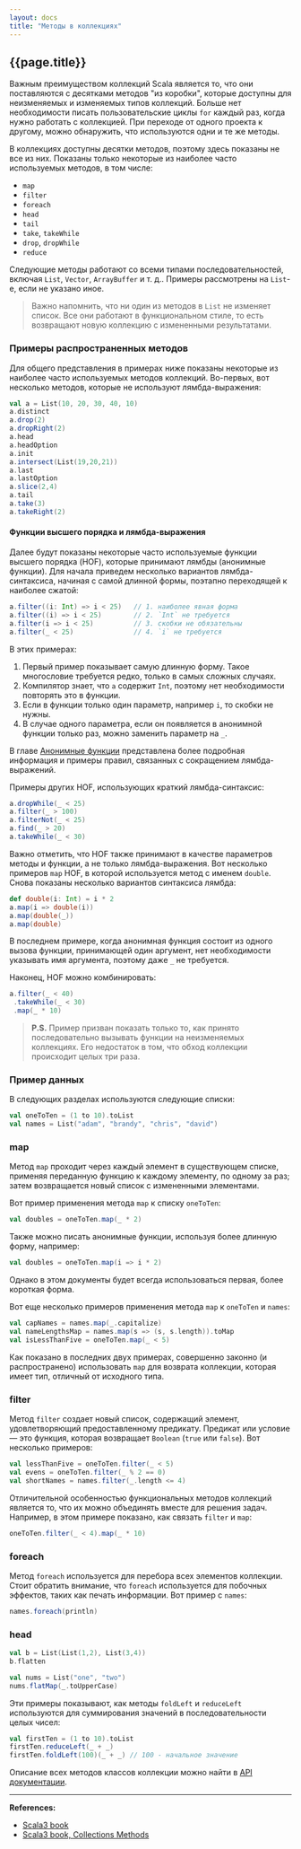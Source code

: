 ```yaml
---
layout: docs
title: "Методы в коллекциях"
---
```


## {{page.title}}

Важным преимуществом коллекций Scala является то, что они поставляются с десятками методов "из коробки", 
которые доступны для неизменяемых и изменяемых типов коллекций. 
Больше нет необходимости писать пользовательские циклы `for` каждый раз, когда нужно работать с коллекцией. 
При переходе от одного проекта к другому, можно обнаружить, что используются одни и те же методы.

В коллекциях доступны десятки методов, поэтому здесь показаны не все из них. 
Показаны только некоторые из наиболее часто используемых методов, в том числе:
- `map`
- `filter`
- `foreach`
- `head`
- `tail`
- `take`, `takeWhile`
- `drop`, `dropWhile`
- `reduce`

Следующие методы работают со всеми типами последовательностей, включая `List`, `Vector`, `ArrayBuffer` и т. д.. 
Примеры рассмотрены на `List`-е, если не указано иное.

> Важно напомнить, что ни один из методов в `List` не изменяет список. 
> Все они работают в функциональном стиле, то есть возвращают новую коллекцию с измененными результатами.


### Примеры распространенных методов

Для общего представления в примерах ниже показаны некоторые из наиболее часто используемых методов коллекций. 
Во-первых, вот несколько методов, которые не используют лямбда-выражения:

```scala mdoc
val a = List(10, 20, 30, 40, 10)
a.distinct                      
a.drop(2)                
a.dropRight(2)             
a.head                            
a.headOption                      
a.init                       
a.intersect(List(19,20,21))  
a.last                       
a.lastOption                 
a.slice(2,4)                 
a.tail                       
a.take(3)                    
a.takeRight(2)               
```

#### Функции высшего порядка и лямбда-выражения

Далее будут показаны некоторые часто используемые функции высшего порядка (HOF), 
которые принимают лямбды (анонимные функции). 
Для начала приведем несколько вариантов лямбда-синтаксиса, начиная с самой длинной формы, 
поэтапно переходящей к наиболее сжатой:

```scala mdoc
a.filter((i: Int) => i < 25)   // 1. наиболее явная форма
a.filter((i) => i < 25)        // 2. `Int` не требуется
a.filter(i => i < 25)          // 3. скобки не обязательны
a.filter(_ < 25)               // 4. `i` не требуется   
```

В этих примерах:
1. Первый пример показывает самую длинную форму. Такое многословие требуется редко, только в самых сложных случаях.
2. Компилятор знает, что `a` содержит `Int`, поэтому нет необходимости повторять это в функции.
3. Если в функции только один параметр, например `i`, то скобки не нужны.
4. В случае одного параметра, если он появляется в анонимной функции только раз, можно заменить параметр на `_`.

В главе [Анонимные функции](../functions/anonymous) представлена более подробная информация 
и примеры правил, связанных с сокращением лямбда-выражений. 

Примеры других HOF, использующих краткий лямбда-синтаксис:

```scala mdoc
a.dropWhile(_ < 25)
a.filter(_ > 100)  
a.filterNot(_ < 25)
a.find(_ > 20)     
a.takeWhile(_ < 30)
```

Важно отметить, что HOF также принимают в качестве параметров методы и функции, а не только лямбда-выражения. 
Вот несколько примеров `map` HOF, в которой используется метод с именем `double`. 
Снова показаны несколько вариантов синтаксиса лямбда:

```scala mdoc
def double(i: Int) = i * 2
a.map(i => double(i))
a.map(double(_))
a.map(double)                        
```

В последнем примере, когда анонимная функция состоит из одного вызова функции, принимающей один аргумент, 
нет необходимости указывать имя аргумента, поэтому даже `_` не требуется. 

Наконец, HOF можно комбинировать:

```scala mdoc
a.filter(_ < 40)
 .takeWhile(_ < 30)
 .map(_ * 10)                        
```

> **P.S.** Пример призван показать только то, как принято последовательно вызывать функции на неизменяемых коллекциях.
Его недостаток в том, что обход коллекции происходит целых три раза.

### Пример данных

В следующих разделах используются следующие списки:

```scala mdoc
val oneToTen = (1 to 10).toList
val names = List("adam", "brandy", "chris", "david")                         
```

### map

Метод `map` проходит через каждый элемент в существующем списке, применяя переданную функцию к каждому элементу, 
по одному за раз; затем возвращается новый список с измененными элементами.

Вот пример применения метода `map` к списку `oneToTen`:

```scala mdoc
val doubles = oneToTen.map(_ * 2)                         
```

Также можно писать анонимные функции, используя более длинную форму, например:

```scala mdoc:nest
val doubles = oneToTen.map(i => i * 2)                       
```

Однако в этом документы будет всегда использоваться первая, более короткая форма.

Вот еще несколько примеров применения метода `map` к `oneToTen` и `names`:

```scala mdoc
val capNames = names.map(_.capitalize)
val nameLengthsMap = names.map(s => (s, s.length)).toMap
val isLessThanFive = oneToTen.map(_ < 5)                       
```

Как показано в последних двух примерах, совершенно законно (и распространено) использовать `map` 
для возврата коллекции, которая имеет тип, отличный от исходного типа.

### filter

Метод `filter` создает новый список, содержащий элемент, удовлетворяющий предоставленному предикату. 
Предикат или условие — это функция, которая возвращает `Boolean` (`true` или `false`). 
Вот несколько примеров:

```scala mdoc
val lessThanFive = oneToTen.filter(_ < 5)
val evens = oneToTen.filter(_ % 2 == 0)
val shortNames = names.filter(_.length <= 4)                         
```

Отличительной особенностью функциональных методов коллекций является то, 
что их можно объединять вместе для решения задач. 
Например, в этом примере показано, как связать `filter` и `map`:

```scala mdoc
oneToTen.filter(_ < 4).map(_ * 10)
```

### foreach

Метод `foreach` используется для перебора всех элементов коллекции. 
Стоит обратить внимание, что `foreach` используется для побочных эффектов, таких как печать информации. 
Вот пример с `names`:

```scala mdoc
names.foreach(println)                         
```

### head


```scala mdoc
val b = List(List(1,2), List(3,4))
b.flatten                          
```
```scala mdoc
val nums = List("one", "two")
nums.flatMap(_.toUpperCase)
```

Эти примеры показывают, как методы `foldLeft` и `reduceLeft` используются для суммирования значений в последовательности целых чисел:

```scala mdoc
val firstTen = (1 to 10).toList
firstTen.reduceLeft(_ + _)        
firstTen.foldLeft(100)(_ + _) // 100 - начальное значение
```

Описание всех методов классов коллекции можно найти в [API документации](https://scala-lang.org/api/3.x/).








---

**References:**
- [Scala3 book](https://docs.scala-lang.org/scala3/book/taste-collections.html)
- [Scala3 book, Collections Methods](https://docs.scala-lang.org/scala3/book/collections-methods.html)
